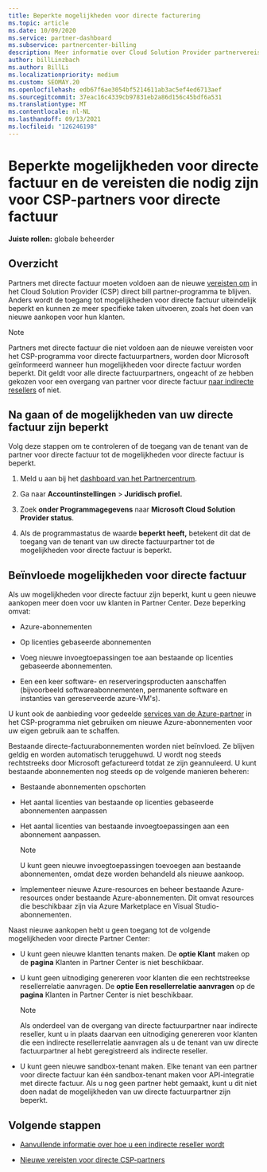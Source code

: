 ```yaml
---
title: Beperkte mogelijkheden voor directe facturering
ms.topic: article
ms.date: 10/09/2020
ms.service: partner-dashboard
ms.subservice: partnercenter-billing
description: Meer informatie over Cloud Solution Provider partnervereisten voor directe factuur (CSP) en wat u kunt doen om te voorkomen dat mogelijkheden worden beperkt. Ontdek of uw mogelijkheden zijn beperkt.
author: billLinzbach
ms.author: BillLi
ms.localizationpriority: medium
ms.custom: SEOMAY.20
ms.openlocfilehash: edb67f6ae3054bf5214611ab3ac5ef4ed6713aef
ms.sourcegitcommit: 37eac16c4339cb97831eb2a86d156c45bdf6a531
ms.translationtype: MT
ms.contentlocale: nl-NL
ms.lasthandoff: 09/13/2021
ms.locfileid: "126246198"
---
```

# <a name="restricted-direct-bill-capabilities-and-the-requirements-needed-for-csp-direct-bill-partners"></a>Beperkte mogelijkheden voor directe factuur en de vereisten die nodig zijn voor CSP-partners voor directe factuur

**Juiste rollen:** globale beheerder

## <a name="overview"></a>Overzicht

Partners met directe factuur moeten voldoen aan de nieuwe [vereisten om](direct-partner-new-requirements.md) in het Cloud Solution Provider (CSP) direct bill partner-programma te blijven. Anders wordt de toegang tot mogelijkheden voor directe factuur uiteindelijk beperkt en kunnen ze meer specifieke taken uitvoeren, zoals het doen van nieuwe aankopen voor hun klanten.

> [!Note]
> Partners met directe factuur die niet voldoen aan de nieuwe vereisten voor het CSP-programma voor directe factuurpartners, worden door Microsoft geïnformeerd wanneer hun mogelijkheden voor directe factuur worden beperkt. Dit geldt voor alle directe factuurpartners, ongeacht of ze hebben gekozen voor een overgang van partner voor directe factuur [naar indirecte resellers](transition-direct-to-indirect.md) of niet.  

## <a name="how-to-tell-if-your-direct-bill-capabilities-has-been-restricted"></a>Na gaan of de mogelijkheden van uw directe factuur zijn beperkt

Volg deze stappen om te controleren of de toegang van de tenant van de partner voor directe factuur tot de mogelijkheden voor directe factuur is beperkt.

1. Meld u aan bij het [dashboard van het Partnercentrum](https://partner.microsoft.com/dashboard).

2. Ga naar **Accountinstellingen**  >  **Juridisch profiel.**

3. Zoek **onder Programmagegevens** naar **Microsoft Cloud Solution Provider status**.

4. Als de programmastatus de waarde **beperkt heeft,** betekent dit dat de toegang van de tenant van uw directe factuurpartner tot de mogelijkheden voor directe factuur is beperkt.

## <a name="affected-direct-bill-capabilities"></a>Beïnvloede mogelijkheden voor directe factuur

Als uw mogelijkheden voor directe factuur zijn beperkt, kunt u geen nieuwe aankopen meer doen voor uw klanten in Partner Center. Deze beperking omvat:

- Azure-abonnementen

- Op licenties gebaseerde abonnementen

- Voeg nieuwe invoegtoepassingen toe aan bestaande op licenties gebaseerde abonnementen.

- Een een keer software- en reserveringsproducten aanschaffen (bijvoorbeeld softwareabonnementen, permanente software en instanties van gereserveerde azure-VM's).

U kunt ook de aanbieding voor gedeelde [services van de Azure-partner](shared-services.md) in het CSP-programma niet gebruiken om nieuwe Azure-abonnementen voor uw eigen gebruik aan te schaffen.

Bestaande directe-factuurabonnementen worden niet beïnvloed. Ze blijven geldig en worden automatisch teruggehuwd. U wordt nog steeds rechtstreeks door Microsoft gefactureerd totdat ze zijn geannuleerd. U kunt bestaande abonnementen nog steeds op de volgende manieren beheren:

- Bestaande abonnementen opschorten

- Het aantal licenties van bestaande op licenties gebaseerde abonnementen aanpassen

- Het aantal licenties van bestaande invoegtoepassingen aan een abonnement aanpassen. 

    >[!Note]
    >U kunt geen nieuwe invoegtoepassingen toevoegen aan bestaande abonnementen, omdat deze worden behandeld als nieuwe aankoop.

- Implementeer nieuwe Azure-resources en beheer bestaande Azure-resources onder bestaande Azure-abonnementen. Dit omvat resources die beschikbaar zijn via Azure Marketplace en Visual Studio-abonnementen.

Naast nieuwe aankopen hebt u geen toegang tot de volgende mogelijkheden voor directe Partner Center:

- U kunt geen nieuwe klantten tenants maken. De **optie Klant** maken op de **pagina** Klanten in Partner Center is niet beschikbaar.

- U kunt geen uitnodiging genereren voor klanten die een rechtstreekse resellerrelatie aanvragen. De **optie Een resellerrelatie aanvragen** op de **pagina** Klanten in Partner Center is niet beschikbaar.

    >[!NOTE]
    >Als onderdeel van de overgang van directe factuurpartner naar indirecte reseller, kunt u in plaats daarvan een uitnodiging genereren voor klanten die een indirecte resellerrelatie aanvragen als u de tenant van uw directe factuurpartner al hebt geregistreerd als indirecte reseller.

- U kunt geen nieuwe sandbox-tenant maken. Elke tenant van een partner voor directe factuur kan één sandbox-tenant maken voor API-integratie met directe factuur. Als u nog geen partner hebt gemaakt, kunt u dit niet doen nadat de mogelijkheden van uw directe factuurpartner zijn beperkt.  

## <a name="next-steps"></a>Volgende stappen

- [Aanvullende informatie over hoe u een indirecte reseller wordt](https://assetsprod.microsoft.com/csp-directbill-to-indirect-transition.pdf)

- [Nieuwe vereisten voor directe CSP-partners](direct-partner-new-requirements.md)
